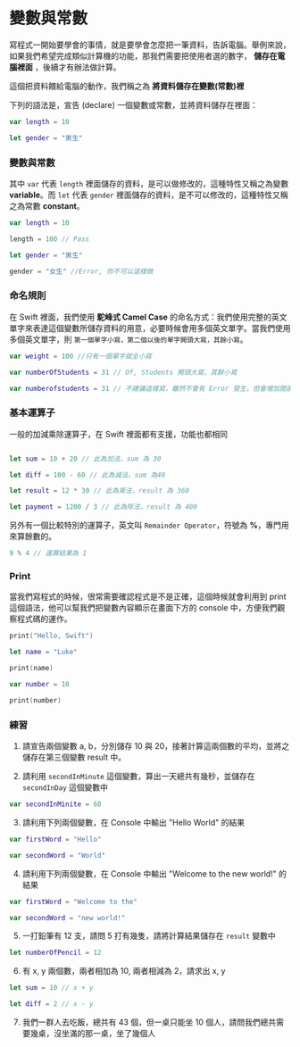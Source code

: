 # 變數與常數

寫程式一開始要學會的事情，就是要學會怎麼把一筆資料，告訴電腦。舉例來說，如果我們希望完成類似計算機的功能，那我們需要把使用者選的數字， **儲存在電腦裡面** ，後續才有辦法做計算。

這個把資料餵給電腦的動作，我們稱之為 **將資料儲存在變數(常數)裡**

下列的語法是，宣告 (declare) 一個變數或常數，並將資料儲存在裡面：

```swift
var length = 10

let gender = "男生"
```

### 變數與常數
其中 `var` 代表 `length` 裡面儲存的資料，是可以做修改的，這種特性又稱之為變數 **variable**。而 `let` 代表 `gender` 裡面儲存的資料，是不可以修改的，這種特性又稱之為常數 **constant**。

```swift
var length = 10

length = 100 // Pass

let gender = "男生"

gender = "女生" //Error, 你不可以這樣做
```

### 命名規則

在 Swift 裡面，我們使用 **駝峰式 Camel Case** 的命名方式：我們使用完整的英文單字來表達這個變數所儲存資料的用意，必要時候會用多個英文單字。當我們使用多個英文單字，則 `第一個單字小寫，第二個以後的單字開頭大寫，其餘小寫`。

```swift
var weight = 100 //只有一個單字就全小寫

var numberOfStudents = 31 // Of, Students 開頭大寫，其餘小寫

var numberofstudents = 31 // 不建議這樣寫，雖然不會有 Error 發生，但會增加閱讀難度。
```

### 基本運算子

一般的加減乘除運算子，在 Swift 裡面都有支援，功能也都相同

```swift

let sum = 10 + 20 // 此為加法，sum 為 30

let diff = 100 - 60 // 此為減法，sum 為40

let result = 12 * 30 // 此為乘法，result 為 360

let payment = 1200 / 3 // 此為除法，result 為 400

```

另外有一個比較特別的運算子，英文叫 `Remainder Operator`，符號為 **%**，專門用來算餘數的。

```swift
9 % 4 // 運算結果為 1
```

### Print
當我們寫程式的時候，很常需要確認程式是不是正確，這個時候就會利用到 print 這個語法，他可以幫我們把變數內容顯示在畫面下方的 console 中，方便我們觀察程式碼的運作。

```swift
print("Hello, Swift")

let name = "Luke"

print(name)

var number = 10

print(number)
```

### 練習

1. 請宣告兩個變數 a, b，分別儲存 10 與 20，接著計算這兩個數的平均，並將之儲存在第三個變數 result 中。

2. 請利用 `secondInMinute` 這個變數，算出一天總共有幾秒，並儲存在 `secondInDay` 這個變數中

```swift
var secondInMinite = 60
```

3. 請利用下列兩個變數，在 Console 中輸出 "Hello World" 的結果

```swift
var firstWord = "Hello"

var secondWord = "World"
```

4. 請利用下列兩個變數，在 Console 中輸出 "Welcome to the new world!" 的結果

```swift
var firstWord = "Welcome to the"

var secondWord = "new world!"
```

5. 一打鉛筆有 12 支，請問 5 打有幾隻，請將計算結果儲存在 `result` 變數中

```swift
let numberOfPencil = 12
```

6. 有 x, y 兩個數，兩者相加為 10, 兩者相減為 2，請求出 x, y

```swift
let sum = 10 // x + y

let diff = 2 // x - y
```

7. 我們一群人去吃飯，總共有 43 個，但一桌只能坐 10 個人，請問我們總共需要幾桌，沒坐滿的那一桌，坐了幾個人